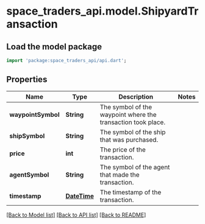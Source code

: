 # space_traders_api.model.ShipyardTransaction

## Load the model package
```dart
import 'package:space_traders_api/api.dart';
```

## Properties
Name | Type | Description | Notes
------------ | ------------- | ------------- | -------------
**waypointSymbol** | **String** | The symbol of the waypoint where the transaction took place. | 
**shipSymbol** | **String** | The symbol of the ship that was purchased. | 
**price** | **int** | The price of the transaction. | 
**agentSymbol** | **String** | The symbol of the agent that made the transaction. | 
**timestamp** | [**DateTime**](DateTime.md) | The timestamp of the transaction. | 

[[Back to Model list]](../README.md#documentation-for-models) [[Back to API list]](../README.md#documentation-for-api-endpoints) [[Back to README]](../README.md)


